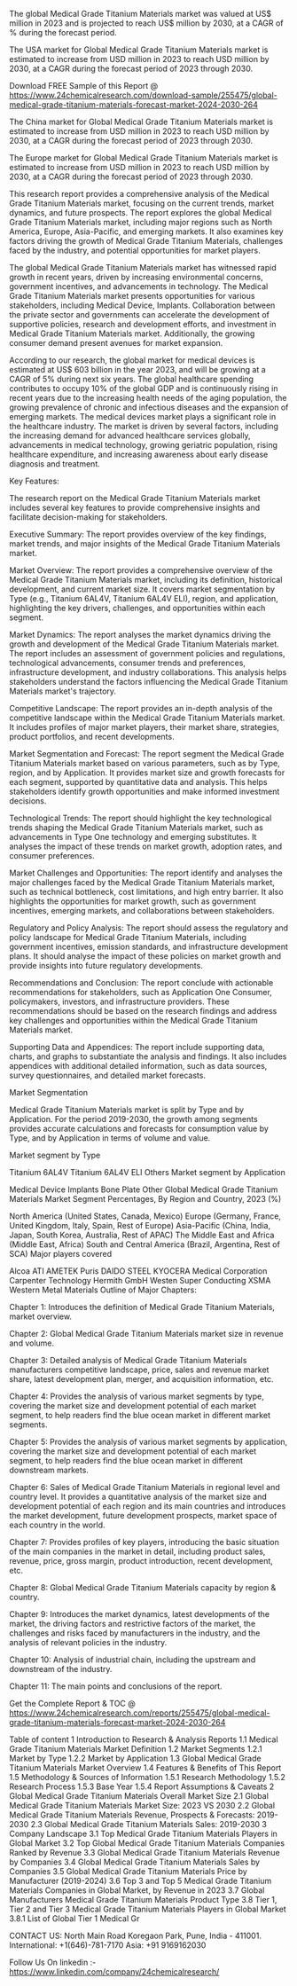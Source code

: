 The global Medical Grade Titanium Materials market was valued at US$ million in 2023 and is projected to reach US$ million by 2030, at a CAGR of % during the forecast period.

The USA market for Global Medical Grade Titanium Materials market is estimated to increase from USD million in 2023 to reach USD million by 2030, at a CAGR during the forecast period of 2023 through 2030.

Download FREE Sample of this Report @ https://www.24chemicalresearch.com/download-sample/255475/global-medical-grade-titanium-materials-forecast-market-2024-2030-264

The China market for Global Medical Grade Titanium Materials market is estimated to increase from USD million in 2023 to reach USD million by 2030, at a CAGR during the forecast period of 2023 through 2030.

The Europe market for Global Medical Grade Titanium Materials market is estimated to increase from USD million in 2023 to reach USD million by 2030, at a CAGR during the forecast period of 2023 through 2030.

This research report provides a comprehensive analysis of the Medical Grade Titanium Materials market, focusing on the current trends, market dynamics, and future prospects. The report explores the global Medical Grade Titanium Materials market, including major regions such as North America, Europe, Asia-Pacific, and emerging markets. It also examines key factors driving the growth of Medical Grade Titanium Materials, challenges faced by the industry, and potential opportunities for market players.

The global Medical Grade Titanium Materials market has witnessed rapid growth in recent years, driven by increasing environmental concerns, government incentives, and advancements in technology. The Medical Grade Titanium Materials market presents opportunities for various stakeholders, including Medical Device, Implants. Collaboration between the private sector and governments can accelerate the development of supportive policies, research and development efforts, and investment in Medical Grade Titanium Materials market. Additionally, the growing consumer demand present avenues for market expansion.

According to our research, the global market for medical devices is estimated at US$ 603 billion in the year 2023, and will be growing at a CAGR of 5% during next six years. The global healthcare spending contributes to occupy 10% of the global GDP and is continuously rising in recent years due to the increasing health needs of the aging population, the growing prevalence of chronic and infectious diseases and the expansion of emerging markets. The medical devices market plays a significant role in the healthcare industry. The market is driven by several factors, including the increasing demand for advanced healthcare services globally, advancements in medical technology, growing geriatric population, rising healthcare expenditure, and increasing awareness about early disease diagnosis and treatment.

Key Features:

The research report on the Medical Grade Titanium Materials market includes several key features to provide comprehensive insights and facilitate decision-making for stakeholders.

Executive Summary: The report provides overview of the key findings, market trends, and major insights of the Medical Grade Titanium Materials market.

Market Overview: The report provides a comprehensive overview of the Medical Grade Titanium Materials market, including its definition, historical development, and current market size. It covers market segmentation by Type (e.g., Titanium 6AL4V, Titanium 6AL4V ELI), region, and application, highlighting the key drivers, challenges, and opportunities within each segment.

Market Dynamics: The report analyses the market dynamics driving the growth and development of the Medical Grade Titanium Materials market. The report includes an assessment of government policies and regulations, technological advancements, consumer trends and preferences, infrastructure development, and industry collaborations. This analysis helps stakeholders understand the factors influencing the Medical Grade Titanium Materials market's trajectory.

Competitive Landscape: The report provides an in-depth analysis of the competitive landscape within the Medical Grade Titanium Materials market. It includes profiles of major market players, their market share, strategies, product portfolios, and recent developments.

Market Segmentation and Forecast: The report segment the Medical Grade Titanium Materials market based on various parameters, such as by Type, region, and by Application. It provides market size and growth forecasts for each segment, supported by quantitative data and analysis. This helps stakeholders identify growth opportunities and make informed investment decisions.

Technological Trends: The report should highlight the key technological trends shaping the Medical Grade Titanium Materials market, such as advancements in Type One technology and emerging substitutes. It analyses the impact of these trends on market growth, adoption rates, and consumer preferences.

Market Challenges and Opportunities: The report identify and analyses the major challenges faced by the Medical Grade Titanium Materials market, such as technical bottleneck, cost limitations, and high entry barrier. It also highlights the opportunities for market growth, such as government incentives, emerging markets, and collaborations between stakeholders.

Regulatory and Policy Analysis: The report should assess the regulatory and policy landscape for Medical Grade Titanium Materials, including government incentives, emission standards, and infrastructure development plans. It should analyse the impact of these policies on market growth and provide insights into future regulatory developments.

Recommendations and Conclusion: The report conclude with actionable recommendations for stakeholders, such as Application One Consumer, policymakers, investors, and infrastructure providers. These recommendations should be based on the research findings and address key challenges and opportunities within the Medical Grade Titanium Materials market.

Supporting Data and Appendices: The report include supporting data, charts, and graphs to substantiate the analysis and findings. It also includes appendices with additional detailed information, such as data sources, survey questionnaires, and detailed market forecasts.

Market Segmentation

Medical Grade Titanium Materials market is split by Type and by Application. For the period 2019-2030, the growth among segments provides accurate calculations and forecasts for consumption value by Type, and by Application in terms of volume and value.

Market segment by Type

Titanium 6AL4V
Titanium 6AL4V ELI
Others
Market segment by Application

Medical Device
Implants
Bone Plate
Other
Global Medical Grade Titanium Materials Market Segment Percentages, By Region and Country, 2023 (%)

North America (United States, Canada, Mexico)
Europe (Germany, France, United Kingdom, Italy, Spain, Rest of Europe)
Asia-Pacific (China, India, Japan, South Korea, Australia, Rest of APAC)
The Middle East and Africa (Middle East, Africa)
South and Central America (Brazil, Argentina, Rest of SCA)
Major players covered

Alcoa
ATI
AMETEK
Puris
DAIDO STEEL
KYOCERA Medical Corporation
Carpenter Technology
Hermith GmbH
Westen Super Conducting
XSMA
Western Metal Materials
Outline of Major Chapters:

Chapter 1: Introduces the definition of Medical Grade Titanium Materials, market overview.

Chapter 2: Global Medical Grade Titanium Materials market size in revenue and volume.

Chapter 3: Detailed analysis of Medical Grade Titanium Materials manufacturers competitive landscape, price, sales and revenue market share, latest development plan, merger, and acquisition information, etc.

Chapter 4: Provides the analysis of various market segments by type, covering the market size and development potential of each market segment, to help readers find the blue ocean market in different market segments.

Chapter 5: Provides the analysis of various market segments by application, covering the market size and development potential of each market segment, to help readers find the blue ocean market in different downstream markets.

Chapter 6: Sales of Medical Grade Titanium Materials in regional level and country level. It provides a quantitative analysis of the market size and development potential of each region and its main countries and introduces the market development, future development prospects, market space of each country in the world.

Chapter 7: Provides profiles of key players, introducing the basic situation of the main companies in the market in detail, including product sales, revenue, price, gross margin, product introduction, recent development, etc.

Chapter 8: Global Medical Grade Titanium Materials capacity by region & country.

Chapter 9: Introduces the market dynamics, latest developments of the market, the driving factors and restrictive factors of the market, the challenges and risks faced by manufacturers in the industry, and the analysis of relevant policies in the industry.

Chapter 10: Analysis of industrial chain, including the upstream and downstream of the industry.

Chapter 11: The main points and conclusions of the report.

Get the Complete Report & TOC @ https://www.24chemicalresearch.com/reports/255475/global-medical-grade-titanium-materials-forecast-market-2024-2030-264

Table of content
1 Introduction to Research & Analysis Reports
1.1 Medical Grade Titanium Materials Market Definition
1.2 Market Segments
1.2.1 Market by Type
1.2.2 Market by Application
1.3 Global Medical Grade Titanium Materials Market Overview
1.4 Features & Benefits of This Report
1.5 Methodology & Sources of Information
1.5.1 Research Methodology
1.5.2 Research Process
1.5.3 Base Year
1.5.4 Report Assumptions & Caveats
2 Global Medical Grade Titanium Materials Overall Market Size
2.1 Global Medical Grade Titanium Materials Market Size: 2023 VS 2030
2.2 Global Medical Grade Titanium Materials Revenue, Prospects & Forecasts: 2019-2030
2.3 Global Medical Grade Titanium Materials Sales: 2019-2030
3 Company Landscape
3.1 Top Medical Grade Titanium Materials Players in Global Market
3.2 Top Global Medical Grade Titanium Materials Companies Ranked by Revenue
3.3 Global Medical Grade Titanium Materials Revenue by Companies
3.4 Global Medical Grade Titanium Materials Sales by Companies
3.5 Global Medical Grade Titanium Materials Price by Manufacturer (2019-2024)
3.6 Top 3 and Top 5 Medical Grade Titanium Materials Companies in Global Market, by Revenue in 2023
3.7 Global Manufacturers Medical Grade Titanium Materials Product Type
3.8 Tier 1, Tier 2 and Tier 3 Medical Grade Titanium Materials Players in Global Market
3.8.1 List of Global Tier 1 Medical Gr

CONTACT US:
North Main Road Koregaon Park, Pune, India - 411001.
International: +1(646)-781-7170
Asia: +91 9169162030

Follow Us On linkedin :- https://www.linkedin.com/company/24chemicalresearch/
